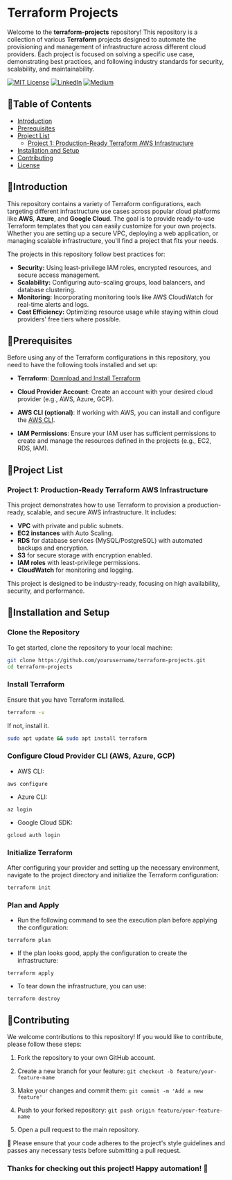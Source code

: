 
# Terraform Projects

Welcome to the **terraform-projects** repository! This repository is a collection of various **Terraform** projects designed to automate the provisioning and management of infrastructure across different cloud providers. Each project is focused on solving a specific use case, demonstrating best practices, and following industry standards for security, scalability, and maintainability.

[![MIT License](https://img.shields.io/badge/License-MIT-green.svg)](https://choosealicense.com/licenses/mit/)
        [![LinkedIn](https://img.shields.io/badge/LinkedIn-Profile-blue)](https://www.linkedin.com/in/nikhil--chaudhari/)
        [![Medium](https://img.shields.io/badge/Medium-Writeups-black)](https://medium.com/@nikhil-c)
 
## 🍁Table of Contents

- [Introduction](#introduction)
- [Prerequisites](#prerequisites)
- [Project List](#project-list)
  - [Project 1: Production-Ready Terraform AWS Infrastructure](#project-1-production-ready-terraform-aws-infrastructure)
- [Installation and Setup](#installation-and-setup)
- [Contributing](#contributing)
- [License](#license)

## 🍁Introduction

This repository contains a variety of Terraform configurations, each targeting different infrastructure use cases across popular cloud platforms like **AWS**, **Azure**, and **Google Cloud**. The goal is to provide ready-to-use Terraform templates that you can easily customize for your own projects. Whether you are setting up a secure VPC, deploying a web application, or managing scalable infrastructure, you'll find a project that fits your needs.

The projects in this repository follow best practices for:
- **Security:** Using least-privilege IAM roles, encrypted resources, and secure access management.
- **Scalability:** Configuring auto-scaling groups, load balancers, and database clustering.
- **Monitoring:** Incorporating monitoring tools like AWS CloudWatch for real-time alerts and logs.
- **Cost Efficiency:** Optimizing resource usage while staying within cloud providers' free tiers where possible.

## 🍁Prerequisites

Before using any of the Terraform configurations in this repository, you need to have the following tools installed and set up:

- **Terraform**: [Download and Install Terraform](https://www.terraform.io/downloads.html)
- **Cloud Provider Account**: Create an account with your desired cloud provider (e.g., AWS, Azure, GCP).

- **AWS CLI (optional)**: If working with AWS, you can install and configure the [AWS CLI](https://aws.amazon.com/cli/).
- **IAM Permissions**: Ensure your IAM user has sufficient permissions to create and manage the resources defined in the projects (e.g., EC2, RDS, IAM).

## 🍁Project List

### Project 1: Production-Ready Terraform AWS Infrastructure
This project demonstrates how to use Terraform to provision a production-ready, scalable, and secure AWS infrastructure. It includes:

- **VPC** with private and public subnets.
- **EC2 instances** with Auto Scaling.
- **RDS** for database services (MySQL/PostgreSQL) with automated backups and encryption.
- **S3** for secure storage with encryption enabled.
- **IAM roles** with least-privilege permissions.
- **CloudWatch** for monitoring and logging.

This project is designed to be industry-ready, focusing on high availability, security, and performance.

## 🍁Installation and Setup

### Clone the Repository

To get started, clone the repository to your local machine:

```bash
git clone https://github.com/yourusername/terraform-projects.git
cd terraform-projects
```
### Install Terraform
Ensure that you have Terraform installed.
```bash
terraform -v 
```
If not, install it.
```bash
sudo apt update && sudo apt install terraform
```

### Configure Cloud Provider CLI (AWS, Azure, GCP)
- AWS CLI:
```
aws configure
```
- Azure CLI:
```
az login
```
- Google Cloud SDK:
```
gcloud auth login
```


### Initialize Terraform
After configuring your provider and setting up the necessary environment, navigate to the project directory and initialize the Terraform configuration:
```
terraform init

```
### Plan and Apply
- Run the following command to see the execution plan before applying the configuration:
```
terraform plan
```
- If the plan looks good, apply the configuration to create the infrastructure:

```
terraform apply
```
- To tear down the infrastructure, you can use:

```
terraform destroy

```

## 🍁Contributing
We welcome contributions to this repository! If you would like to contribute, please follow these steps:

1. Fork the repository to your own GitHub account.
2. Create a new branch for your feature:
`git checkout -b feature/your-feature-name`  

3. Make your changes and commit them:
`git commit -m 'Add a new feature'`  

4. Push to your forked repository:
`git push origin feature/your-feature-name`

5. Open a pull request to the main repository.     


🚀 Please ensure that your code adheres to the project's style guidelines and passes any necessary tests before submitting a pull request.




### Thanks for checking out this project! Happy automation! 🚀


